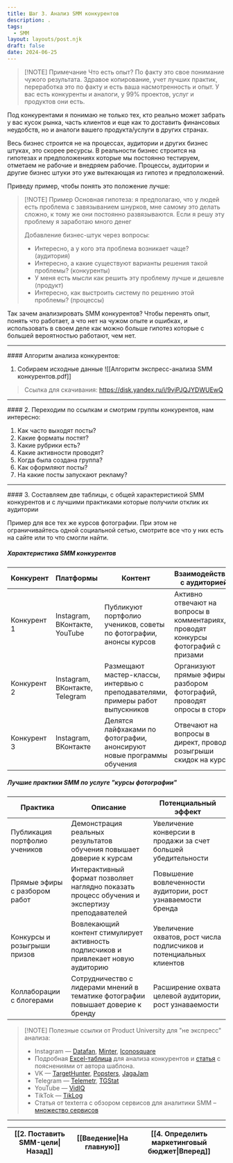 ```yaml
---
title: Шаг 3. Анализ SMM конкурентов
description: .
tags:
  - SMM
layout: layouts/post.njk
draft: false
date: 2024-06-25
---
```


> [!NOTE] Примечание
> Что есть опыт? По факту это свое понимание чужого результата. Здравое копирование, учет лучших практик, переработка это по факту и есть ваша насмотренность и опыт. У вас есть конкуренты и аналоги, у 99% проектов, услуг и продуктов они есть.

Под конкурентами я понимаю не только тех, кто реально может забрать у вас кусок рынка, часть клиентов и еще как то доставить финансовых неудобств, но и аналоги вашего продукта/услуги в других странах. 

Весь бизнес строится не на процессах, аудитории и других бизнес штуках, это скорее ресурсы. В реальности бизнес строится на гипотезах и предположениях которые мы постоянно тестируем, отметаем не рабочие и внедряем рабочие. Процессы, аудитории и другие бизнес штуки это уже вытекающая из гипотез и предположений.

Приведу пример, чтобы понять это положение лучше:

> [!NOTE] Пример
> Основная гипотеза: я предполагаю, что у людей есть проблема с завязыванием шнурков, мне самому это делать сложно, к тому же они постоянно развязываются. Если я решу эту проблему я заработаю много денег
> 
> Добавление бизнес-штук через вопросы:
> - Интересно, а у кого эта проблема возникает чаще? (аудитория)
> - Интересно, а какие существуют варианты решения такой проблемы? (конкуренты)
> - У меня есть мысли как решить эту проблему лучше и дешевле (продукт)
> - Интересно, как выстроить систему по решению этой проблемы? (процессы)

Так зачем анализировать SMM конкурентов? Чтобы перенять опыт, понять что работает, а что нет на чужом опыте и ошибках, и использовать в своем деле как можно больше гипотез которые с большей вероятностью работают, чем нет.

<hr>
#### Алгоритм анализа конкурентов:

1. Собираем исходные данные
![[Алгоритм экспресс-анализа SMM конкурентов.pdf]]
> Ссылка для скачивания: https://disk.yandex.ru/i/9vjPJQJYDWUEwQ

<hr>
#### 2. Переходим по ссылкам и смотрим группы конкурентов, нам интересно:

1. Как часто выходят посты?
2. Какие форматы постят?
3. Какие рубрики есть?
4. Какие активности проводят?
5. Когда была создана группа?
6. Как оформляют посты?
7. На какие посты запускают рекламу?

<hr>
#### 3. Составляем две таблицы, с общей характеристикой SMM конкурентов и с лучшими практиками которые получили отклик их аудитории

Пример для все тех же курсов фотографии. При этом не ограничивайтесь одной социальной сетью, смотрите все что у них есть на сайте или то что смогли найти.

##### Характеристика SMM конкурентов

| Конкурент   | Платформы                      | Контент                                                                        | Взаимодействие с аудиторией                                                        | Продвижение                                                        |
| ----------- | ------------------------------ | ------------------------------------------------------------------------------ | ---------------------------------------------------------------------------------- | ------------------------------------------------------------------ |
| Конкурент 1 | Instagram, ВКонтакте, YouTube  | Публикуют портфолио учеников, советы по фотографии, анонсы курсов              | Активно отвечают на вопросы в комментариях, проводят конкурсы фотографий с призами | Таргетированная реклама в Instagram и ВК, коллаборации с блогерами |
| Конкурент 2 | Instagram, ВКонтакте, Telegram | Размещают мастер-классы, интервью с преподавателями, примеры работ выпускников | Организуют прямые эфиры с разбором фотографий, проводят опросы в сторис            | Таргетированная реклама в VK, email-рассылки                       |
| Конкурент 3 | Instagram, ВКонтакте           | Делятся лайфхаками по фотографии, анонсируют новые программы обучения          | Отвечают на вопросы в директ, проводят розыгрыши скидок на курсы                   | Таргетированная реклама в Instagram, публикации у блогеров         |

##### Лучшие практики SMM по услуге "курсы фотографии"

| Практика                      | Описание                                                                                      | Потенциальный эффект                                                |
| ----------------------------- | --------------------------------------------------------------------------------------------- | ------------------------------------------------------------------- |
| Публикация портфолио учеников | Демонстрация реальных результатов обучения повышает доверие к курсам                          | Увеличение конверсии в продажи за счет большей убедительности       |
| Прямые эфиры с разбором работ | Интерактивный формат позволяет наглядно показать процесс обучения и экспертизу преподавателей | Повышение вовлеченности аудитории, рост узнаваемости бренда         |
| Конкурсы и розыгрыши призов   | Вовлекающий контент стимулирует активность подписчиков и привлекает новую аудиторию           | Увеличение охватов, рост числа подписчиков и потенциальных клиентов |
| Коллаборации с блогерами      | Сотрудничество с лидерами мнений в тематике фотографии повышает доверие к бренду              | Расширение охвата целевой аудитории, рост узнаваемости              |

> [!NOTE] Полезные ссылки от Product University для "не экспресс" анализа:
> - Instagram — [Datafan](https://datafan.pro/?roistat_visit=315180), [Minter](https://minter.io/?roistat_visit=315180), [Iconosquare](https://pro.iconosquare.com/?roistat_visit=315180)
> - Подробная [Excel-таблица](https://drive.google.com/file/d/1RJWktSEWj-9e1rRKHZokoCxvSbXSwnjL/view?usp=sharing&roistat_visit=315180) для анализа конкурентов и [статья](https://vc.ru/marketing/181297-analiz-konkurentov-na-praktike-10-shagov-shablon?roistat_visit=315180) с пояснениями от автора шаблона.
> - VK — [TargetHunter](https://targethunter.ru/?roistat_visit=315180), [Popsters](https://popsters.ru/?roistat_visit=315180), [JagaJam](https://jagajam.io/?roistat_visit=315180)
> - Telegram — [Telemetr](https://telemetr.me/?roistat_visit=315180), [TGStat](https://tgstat.ru/?roistat_visit=315180)
> - YouTube — [VidIQ](https://vidiq.com/ru/?roistat_visit=315180)
> - TikTok — [TikLog](https://tiklog.org/?roistat_visit=315180)
> - Статья от texterra с обзором сервисов для аналитики SMM – [множество сервисов](https://texterra.ru/blog/kak-otsenit-smm-prodvizhenie-v-tsifrakh-servisov-statistiki-i-analitiki-sotssetey.html?roistat_visit=315180)


<hr>

| [[2. Поставить SMM-цели\|Назад]] | [[Введение\|На главную]] | [[4. Определить маркетинговый бюджет\|Вперед]] |
| -------------------------------- | ------------------------ | ---------------------------------------------- |
